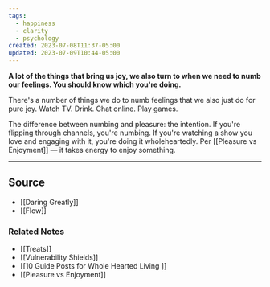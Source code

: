 ```yaml
---
tags:
  - happiness
  - clarity
  - psychology
created: 2023-07-08T11:37-05:00
updated: 2023-07-09T10:44-05:00
---
```

**A lot of the things that bring us joy, we also turn to when we need to numb our feelings. You should know which you're doing.**

There's a number of things we do to numb feelings that we also just do for pure joy. Watch TV. Drink. Chat online. Play games. 

The difference between numbing and pleasure: the intention. If you're flipping through channels, you're numbing. If you're watching a show you love and engaging with it, you're doing it wholeheartedly. Per [[Pleasure vs Enjoyment]] — it takes energy to enjoy something.

---

## Source
- [[Daring Greatly]]
- [[Flow]]

### Related Notes
- [[Treats]] 
- [[Vulnerability Shields]] 
- [[10 Guide Posts for  Whole Hearted Living ]] 
- [[Pleasure vs Enjoyment]]
